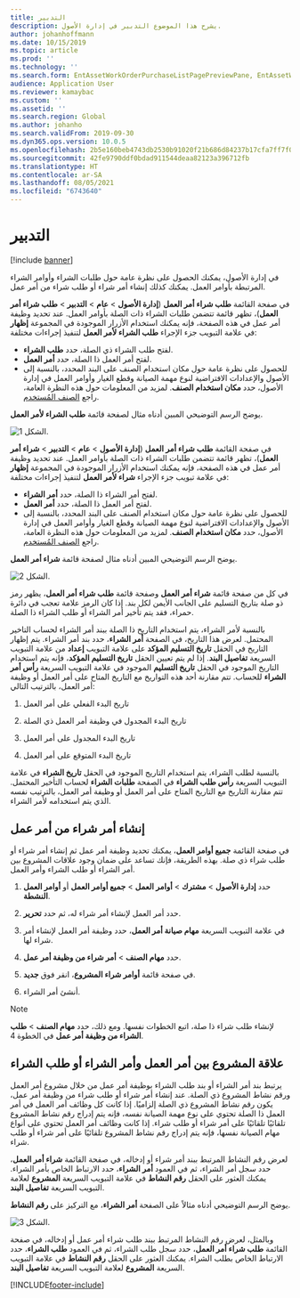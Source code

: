 ```yaml
---
title: التدبير
description: يشرح هذا الموضوع التدبير‬ في إدارة الأصول.
author: johanhoffmann
ms.date: 10/15/2019
ms.topic: article
ms.prod: ''
ms.technology: ''
ms.search.form: EntAssetWorkOrderPurchaseListPagePreviewPane, EntAssetWorkOrderPurchaseListPage, EntAssetWorkOrderPurchaseLineAmountInfoPart, EntAssetWorkOrderPurchReqListPage
audience: Application User
ms.reviewer: kamaybac
ms.custom: ''
ms.assetid: ''
ms.search.region: Global
ms.author: johanho
ms.search.validFrom: 2019-09-30
ms.dyn365.ops.version: 10.0.5
ms.openlocfilehash: 2b5e160beb4743db2530b91020f21b686d84237b17cfa7ff7f0cc1da97695d08
ms.sourcegitcommit: 42fe9790ddf0bdad911544deaa82123a396712fb
ms.translationtype: HT
ms.contentlocale: ar-SA
ms.lasthandoff: 08/05/2021
ms.locfileid: "6743640"
---
```

# <a name="procurement"></a>التدبير

[!include [banner](../../includes/banner.md)]

في إدارة الأصول، يمكنك الحصول على نظرة عامة حول طلبات الشراء وأوامر الشراء المرتبطة بأوامر العمل. يمكنك كذلك إنشاء أمر شراء أو طلب شراء من أمر عمل.

في صفحة القائمة **طلب شراء أمر العمل** (**إدارة الأصول** > **عام** > **التدبير** > **طلب شراء أمر العمل**)، تظهر قائمة تتضمن طلبات الشراء ذات الصلة بأوامر العمل. عند تحديد وظيفة أمر عمل في هذه الصفحة، فإنه يمكنك استخدام الأزرار الموجودة في المجموعة **إظهار** في علامة التبويب جزء الإجراء **طلب الشراء لأمر العمل** لتنفيذ إجراءات مختلفة:

- لفتح طلب الشراء ذي الصلة، حدد **طلب الشراء**. 
- لفتح أمر العمل ذا الصلة، حدد **أمر العمل**.
- للحصول على نظرة عامة حول مكان استخدام الصنف على البند المحدد، بالنسبة إلى الأصول والإعدادات الافتراضية لنوع مهمة الصيانة وقطع الغيار وأوامر العمل في إدارة الأصول، حدد **مكان استخدام الصنف**. لمزيد من المعلومات حول هذه النظرة العامة، راجع [الصنف المُستخدم](../controlling-and-reporting/item-where-used.md).

يوضح الرسم التوضيحي المبين أدناه مثال لصفحة قائمة **طلب الشراء لأمر العمل‬**.

![الشكل 1.](media/08-work-orders.png)


في صفحة القائمة **طلب شراء أمر العمل** (**إدارة الأصول** > **عام** > **التدبير** > **شراء أمر العمل**)، تظهر قائمة تتضمن طلبات الشراء ذات الصلة بأوامر العمل. عند تحديد وظيفة أمر عمل في هذه الصفحة، فإنه يمكنك استخدام الأزرار الموجودة في المجموعة **إظهار** في علامة تبويب جزء الإجراء **شراء لأمر العمل** لتنفيذ إجراءات مختلفة:

- لفتح أمر الشراء ذا الصلة، حدد **أمر الشراء**. 
- لفتح أمر العمل ذا الصلة، حدد **أمر العمل**.
- للحصول على نظرة عامة حول مكان استخدام الصنف على البند المحدد، بالنسبة إلى الأصول والإعدادات الافتراضية لنوع مهمة الصيانة وقطع الغيار وأوامر العمل في إدارة الأصول، حدد **مكان استخدام الصنف**. لمزيد من المعلومات حول هذه النظرة العامة، راجع [الصنف المُستخدم](../controlling-and-reporting/item-where-used.md).

يوضح الرسم التوضيحي المبين أدناه مثال لصفحة قائمة **شراء أمر العمل‬**.

![الشكل 2.](media/09-work-orders.png)


في كل من صفحة قائمة **شراء أمر العمل** وصفحة قائمة **طلب شراء أمر العمل**، يظهر رمز ذو صلة بتاريخ التسليم على الجانب الأيمن لكل بند. إذا كان الرمز علامة تعجب في دائرة حمراء، فقد يتم تأخير أمر الشراء أو طلب الشراء ذا الصلة.

بالنسبة لأمر الشراء، يتم استخدام التاريخ ذا الصلة ببند أمر الشراء لحساب التاخير المحتمل. لعرض هذا التاريخ، في الصفحة **أمر الشراء**، حدد بند أمر الشراء. يتم إظهار التاريخ في الحقل **تاريخ التسليم المؤكد** على علامة التبويب **إعداد** من علامة التبويب السريعة **تفاصيل البند**. إذا لم يتم تعيين الحقل **تاريخ التسليم المؤكد**، فإنه يتم استخدام التاريخ الموجود في الحقل **تاريخ التسليم** الموجود في علامة التبويب السريعة **رأس أمر الشراء** للحساب. تتم مقارنة أحد هذه التواريخ مع التاريخ المتاح على أمر العمل أو وظيفة أمر العمل، بالترتيب التالي:

1. تاريخ البدء الفعلي على أمر العمل  

2. تاريخ البدء المجدول في وظيفة أمر العمل ذي الصلة 

3. تاريخ البدء المجدول على أمر العمل 

4. تاريخ البدء المتوقع على أمر العمل 

بالنسبة لطلب الشراء، يتم استخدام التاريج الموجود في الحقل **تاريخ الشراء** في علامة التبويب السريعة **رأس طلب الشراء** في الصفحة **طلبات الشراء** لحساب التأخير المحتمل. تتم مقارنة التاريخ مع التاريخ المتاح على أمر العمل أو وظيفة أمر العمل، بالترتيب نفسه الذي يتم استخدامه لأمر الشراء.


## <a name="create-a-purchase-order-from-a-work-order"></a>إنشاء أمر شراء من أمر عمل

في صفحة القائمة **جميع أوامر العمل**، يمكنك تحديد وظيفة أمر عمل ثم إنشاء أمر شراء أو طلب شراء ذي صلة. بهذه الطريقة، فإنك تساعد على ضمان وجود علاقات المشروع بين أمر الشراء أو طلب الشراء وأمر العمل.

1. حدد **إدارة الأصول** > **مشترك** > **أوامر العمل** > **جميع أوامر العمل** أو **أوامر العمل النشطة**.

2. حدد أمر العمل لإنشاء أمر شراء له، ثم حدد **تحرير**.

3. في علامة التبويب السريعة **مهام صيانة أمر العمل**، حدد وظيفة أمر العمل لإنشاء أمر شراء لها.

4. حدد **مهام الصنف** > **أمر شراء من وظيفة أمر عمل‬**.

5. في صفحة قائمة **أوامر شراء المشروع‬**، انقر فوق **جديد**.

6. أنشئ أمر الشراء.

>[!NOTE]
>لإنشاء طلب شراء ذا صلة، اتبع الخطوات نفسها. ومع ذلك، حدد **مهام الصنف** > **طلب الشراء من وظيفة أمر عمل** في الخطوة 4.


## <a name="project-relation-between-work-order-and-purchase-order-or-purchase-requisition"></a>علاقة المشروع بين أمر العمل وأمر الشراء أو طلب الشراء

يرتبط بند أمر الشراء أو بند طلب الشراء بوظيفة أمر عمل من خلال مشروع أمر العمل ورقم نشاط المشروع ذي الصلة. عند إنشاء أمر شراء أو طلب شراء من وظيفة أمر عمل، يكون رقم نشاط المشروع ذي الصلة إلزاميًا. إذا كانت كل وظائف أمر العمل في أمر العمل ذا الصلة تحتوي على نوع مهمة الصيانة نفسه، فإنه يتم إدراج رقم نشاط المشروع تلقائيًا تلقائيًا على أمر شراء أو طلب شراء. إذا كانت وظائف أمر العمل تحتوي على أنواع مهام الصيانة نفسها، فإنه يتم إدراج رقم نشاط المشروع تلقائيًا على أمر شراء أو طلب شراء.

لعرض رقم النشاط المرتبط ببند أمر شراء أو إدخاله، في صفحة القائمة **شراء أمر العمل**، حدد سجل أمر الشراء، ثم في العمود **أمر الشراء**، حدد الارتباط الخاص بأمر الشراء. يمكنك العثور على الحقل **رقم النشاط** في علامة التبويب السريعة **المشروع** لعلامة التبويب السريعة **تفاصيل البند**.

يوضح الرسم التوضيحي أدناه مثالاً على الصفحة **أمر الشراء**، مع التركيز على **رقم النشاط**.

![الشكل 3.](media/10-work-orders.png)

وبالمثل، لعرض رقم النشاط المرتبط ببند طلب شراء أمر عمل أو إدخاله، في صفحة القائمة **طلب شراء أمر العمل**، حدد سجل طلب الشراء، ثم في العمود **طلب الشراء**، حدد الارتباط الخاص بطلب الشراء. يمكنك العثور على الحقل **رقم النشاط** في علامة التبويب السريعة **المشروع** لعلامة التبويب السريعة **تفاصيل البند**.



[!INCLUDE[footer-include](../../../includes/footer-banner.md)]